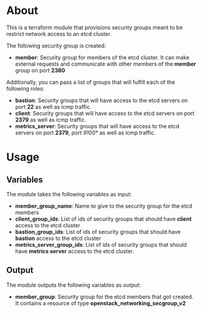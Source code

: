 # About

This is a terraform module that provisions security groups meant to be restrict network access to an etcd cluster.

The following security group is created:
- **member**: Security group for members of the etcd cluster. It can make external requests and communicate with other members of the **member** group on port **2380**

Additionally, you can pass a list of groups that will fulfill each of the following roles:
- **bastion**: Security groups that will have access to the etcd servers on port **22** as well as icmp traffic.
- **client**: Security groups that will have access to the etcd servers on port **2379** as well as icmp traffic.
- **metrics_server**: Security groups that will have access to the etcd servers on port **2379**, port *9100** as well as icmp traffic.

# Usage

## Variables

The module takes the following variables as input:

- **member_group_name**: Name to give to the security group for the etcd members
- **client_group_ids**: List of ids of security groups that should have **client** access to the etcd cluster
- **bastion_group_ids**: List of ids of security groups that should have **bastion** access to the etcd cluster
- **metrics_server_group_ids**: List of ids of security groups that should have **metrics server** access to the etcd cluster.

## Output

The module outputs the following variables as output:

- **member_group**: Security group for the etcd members that got created. It contains a resource of type **openstack_networking_secgroup_v2**